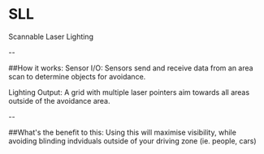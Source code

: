 # SLL
Scannable Laser Lighting

--

##How it works:
Sensor I/O: Sensors send and receive data from an area scan to determine objects for avoidance.

Lighting Output: A grid with multiple laser pointers aim towards all areas outside of the avoidance area.

--

##What's the benefit to this:
Using this will maximise visibility, while avoiding blinding indviduals outside of your driving zone (ie. people, cars)
